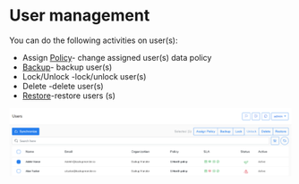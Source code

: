# User management



You can do the following activities on user\(s\):

* Assign [Policy](../policies/)- change assigned user\(s\) data policy 
* [Backup](../data-backup/on-demand-backup.md)- backup user\(s\)
* Lock/Unlock -lock/unlock user\(s\)
* Delete -delete user\(s\)
* [Restore](../data-restore/restore-data-to-microsoft-365.md)-restore users \(s\)

![](../../.gitbook/assets/kodo-cloud-administration-users02.png)




